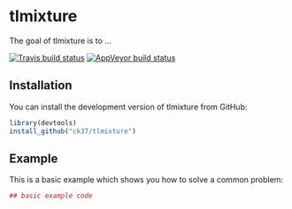
<!-- README.md is generated from README.Rmd. Please edit that file -->
tlmixture
=========

The goal of tlmixture is to ...

[![Travis build status](https://travis-ci.org/ck37/tlmixture.svg?branch=master)](https://travis-ci.org/ck37/tlmixture) [![AppVeyor build status](https://ci.appveyor.com/api/projects/status/github/ck37/tlmixture?branch=master&svg=true)](https://ci.appveyor.com/project/ck37/tlmixture)

Installation
------------

You can install the development version of tlmixture from GitHub:

``` r
library(devtools)
install_github("ck37/tlmixture")
```

Example
-------

This is a basic example which shows you how to solve a common problem:

``` r
## basic example code
```
